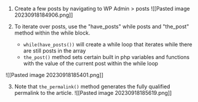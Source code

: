 1. Create a few posts by navigating to WP Admin > posts
	![[Pasted image 20230918184906.png]]

2. To iterate over posts, use the "have_posts" while posts and "the_post" method within the while block.
	- `while(have_posts())` will create a while loop that iterates while there are still posts in the array
	- `the_post()` method sets certain built in php variables and functions with the value of the current post within the while loop 

![[Pasted image 20230918185401.png]]

3. Note that `the_permalink()` method generates the fully qualified permalink to the article.
![[Pasted image 20230918185619.png]]
